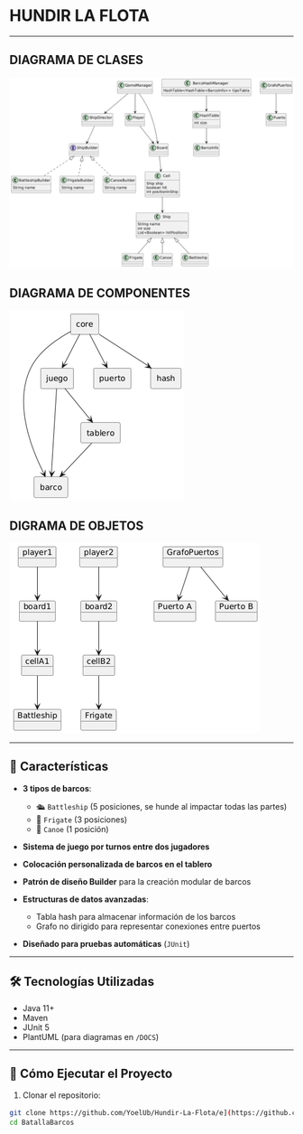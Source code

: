 # HUNDIR LA FLOTA
---

## DIAGRAMA DE CLASES


![Diagrama_Clases.png](DOCS/Arquitectura/Diagrama_Clases.png)



## DIAGRAMA DE COMPONENTES


![Diagrama_Componentes.png](DOCS/Arquitectura/Diagrama_Componentes.png)



## DIGRAMA DE OBJETOS 


![Diagrama_Objetos.png](DOCS/Arquitectura/Diagrama_Objetos.png)



---

## 🧩 Características

- **3 tipos de barcos**:
  - 🛳 `Battleship` (5 posiciones, se hunde al impactar todas las partes)
  - 🚤 `Frigate` (3 posiciones)
  - 🛶 `Canoe` (1 posición)

- **Sistema de juego por turnos entre dos jugadores**

- **Colocación personalizada de barcos en el tablero**

- **Patrón de diseño Builder** para la creación modular de barcos

- **Estructuras de datos avanzadas**:
  - Tabla hash para almacenar información de los barcos
  - Grafo no dirigido para representar conexiones entre puertos

- **Diseñado para pruebas automáticas** (`JUnit`)

---

## 🛠️ Tecnologías Utilizadas

- Java 11+
- Maven
- JUnit 5
- PlantUML (para diagramas en `/DOCS`)

---

## 🚀 Cómo Ejecutar el Proyecto

1. Clonar el repositorio:

```bash
git clone https://github.com/YoelUb/Hundir-La-Flota/e](https://github.com/YoelUb/Hundir-La-Flota)
cd BatallaBarcos
